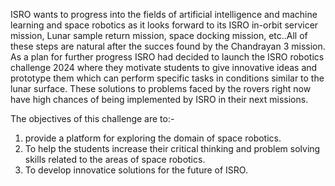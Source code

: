 ISRO wants to progress into the fields of artificial intelligence and machine learning and space robotics as it looks forward to its ISRO in-orbit servicer mission, Lunar sample return mission, space docking mission, etc..All of these steps are natural after the succes found by the Chandrayan 3 mission. As a plan for further progress ISRO had decided to launch the ISRO robotics challenge 2024 where they motivate students to give innovative ideas and prototype them which can perform specific tasks in conditions similar to the lunar surface. These solutions to problems faced by the rovers right now have high chances of being implemented by ISRO in their next missions.

The objectives of this challenge are to:-
1. provide a platform for exploring the domain of space robotics.
2. To help the students increase their critical thinking and problem solving skills related to the areas of space robotics.
3. To develop innovatice solutions for the future of ISRO.
